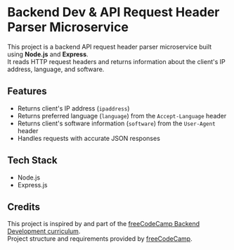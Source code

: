 # Backend Dev & API Request Header Parser Microservice

This project is a backend API request header parser microservice built using **Node.js** and **Express**.  
It reads HTTP request headers and returns information about the client's IP address, language, and software.

## Features

- Returns client's IP address (`ipaddress`)
- Returns preferred language (`language`) from the `Accept-Language` header
- Returns client's software information (`software`) from the `User-Agent` header
- Handles requests with accurate JSON responses

## Tech Stack

- Node.js
- Express.js

## Credits

This project is inspired by and part of the [freeCodeCamp Backend Development curriculum](https://www.freecodecamp.org/learn/back-end-development-and-apis/).  
Project structure and requirements provided by [freeCodeCamp](https://www.freecodecamp.org/).

